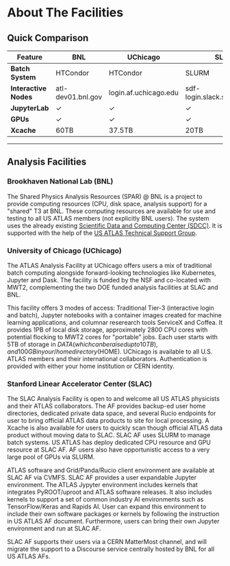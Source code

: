 # About The Facilities

## Quick Comparison

| Feature               | BNL               | UChicago              | SLAC                         |
| --------------------- | ----------------- | --------------------- | ---------------------------- |
| **Batch System**      | HTCondor          | HTCondor              | SLURM                        |
| **Interactive Nodes** | atl-dev01.bnl.gov | login.af.uchicago.edu | sdf-login.slack.stanford.edu |
| **JupyterLab**        | ✓                 | ✓                     | ✓                            |
| **GPUs**              | ✓                 | ✓                     | ✓                            |
| **Xcache**            | 60TB              | 37.5TB                | 20TB                         |

---

## Analysis Facilities

### Brookhaven National Lab (BNL)

The Shared Physics Analysis Resources (SPAR) @ BNL is a project to provide
computing resources (CPU, disk space, analysis support) for a "shared" T3 at
BNL. These computing resources are available for use and testing to all US ATLAS
members (not explicitly BNL users). The system uses the already existing
[Scientific Data and Computing Center (SDCC)](https://www.sdcc.bnl.gov/information/about-sdcc).
It is supported with the help of the
[US ATLAS Technical Support Group](https://po.usatlas.bnl.gov/programoffice/ps.php).

### University of Chicago (UChicago)

The ATLAS Analysis Facility at UChicago offers users a mix of traditional batch
computing alongside forward-looking technologies like Kubernetes, Jupyter and
Dask. The facility is funded by the NSF and co-located with MWT2, complementing
the two DOE funded analysis facilities at SLAC and BNL.

This facility offers 3 modes of access: Traditional Tier-3 (interactive login
and batch), Jupyter notebooks with a container images created for machine
learning applications, and columnar reserearch tools ServiceX and Coffea. It
provides 1PB of local disk storage, approximately 2800 CPU cores with potential
flocking to MWT2 cores for "portable" jobs. Each user starts with 5TB of storage
in
$DATA (which can be raised up to 10TB), and 100GB in your /home directory ($HOME).
UChicago is available to all U.S. ATLAS members and their international
collaborators. Authentication is provided with either your home institution or
CERN identity.

### Stanford Linear Accelerator Center (SLAC)

The SLAC Analysis Facility is open to and welcome all US ATLAS physicists and
their ATLAS collaborators. The AF provides backup-ed user home directories,
dedicated private data space, and several Rucio endpoints for user to bring
official ATLAS data products to site for local processing. A Xcache is also
available for users to quickly scan though official ATLAS data product without
moving data to SLAC. SLAC AF uses SLURM to manage batch systems. US ATLAS has
deploy dedicated CPU resource and GPU resource at SLAC AF. AF users also have
opportunistic access to a very large pool of GPUs via SLURM.

ATLAS software and Grid/Panda/Rucio client environment are available at SLAC AF
via CVMFS. SLAC AF provides a user expandable Jupyter environment. The ATLAS
Jypyter environment includes kernels that integrates PyROOT/uproot and ATLAS
software releases. It also includes kernels to support a set of common industry
AI environments such as TensorFlow/Keras and Rapids AI. User can expand this
environment to include their own software packages or kernels by following the
instruction in US ATLAS AF document. Furthermore, users can bring their own
Jupyter environment and run at SLAC AF.

SLAC AF supports their users via a CERN MatterMost channel, and will migrate the
support to a Discourse service centrally hosted by BNL for all US ATLAS AFs.
